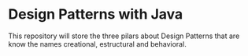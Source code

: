 # Design Patterns with Java

This repository will store the three pilars about Design Patterns that are know the names creational, estructural and behavioral.

